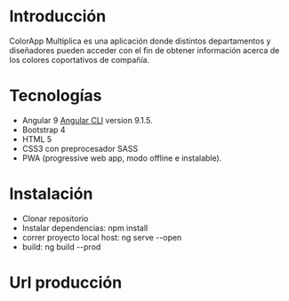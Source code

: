 # Introducción
ColorApp Multiplica es una aplicación donde distintos departamentos y diseñadores pueden acceder con el fin de obtener información acerca de los colores coportativos de compañía. 


# Tecnologías
- Angular 9 [Angular CLI](https://github.com/angular/angular-cli) version 9.1.5.
- Bootstrap 4
- HTML 5
- CSS3 con preprocesador SASS
- PWA (progressive web app, modo offline e instalable).

# Instalación
- Clonar repositorio 
- Instalar dependencias: npm install
- correr proyecto local host: ng serve --open
- build: ng build --prod

# Url producción

